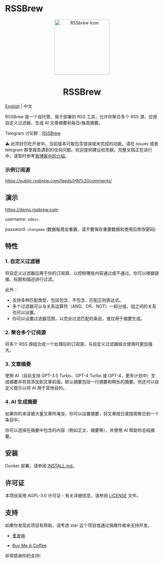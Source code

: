 # RSSBrew

<div align="center">
  <img src="https://github.com/yinan-c/RSSbrew/assets/95043151/15876fda-28aa-468f-b012-f1bbc4c03a84" alt="RSSbrew Icon" width="180"/>
  <h1>RSSBrew</h1>
</div>

[English](README.md) | 中文

RSSBrew 是一个自托管、易于部署的 RSS 工具，允许你聚合多个 RSS 源，应用自定义过滤器，生成 AI 文章摘要和每日/每周摘要。

Telegram 讨论群：[RSSBrew](https://t.me/rssbrew)

⚠️ 此项目仍在开发中。当前版本可能包含错误或未完成的功能。请在 issues 或者 telegram 群里报告遇到的任何问题。欢迎提供建议和贡献。完整文档正在进行中，请暂时参考[我博客中的介绍](https://yinan.me/rssbrew-config)。

### 示例订阅源

https://public.rssbrew.com/feeds/HN%20comments/

## 演示

https://demo.rssbrew.com

username: `admin`

password: `changeme` (数据每周会重置，请不要保存重要数据和使用后修改密码)

## 特性

### 1. 自定义过滤器

将自定义过滤器应用于你的订阅源，以控制哪些内容通过或不通过。你可以根据链接、标题和描述进行过滤。

此外：

- 支持多种匹配类型，包括包含、不包含、匹配正则表达式。
- 多个过滤器可以与关系运算符（AND、OR、NOT）一起分组，组之间的关系也可以设置。
- 你可以设置过滤器范围，以完全过滤匹配的条目，或仅用于摘要生成。

### 2. 聚合多个订阅源

将多个 RSS 源组合成一个处理后的订阅源，与自定义过滤器结合使用时更加强大。

### 3. 文章摘要

使用 AI（目前支持 GPT-3.5 Turbo、GPT-4 Turbo 或 GPT-4，更多计划中）生成摘要并将其添加到文章前面。默认摘要包括一行摘要和稍长的摘要。你还可以自定义提示以将 AI 用于其他目的。

### 4. AI 生成摘要

如果你的未读被大量文章所淹没，你可以设置摘要，将文章按日或按周聚合到一个条目中。

你可以选择在摘要中包含的内容（例如正文、摘要等），并使用 AI 帮助你总结摘要。

## 安装

Docker 部署，请参阅 [INSTALL.md](INSTALL.md)。

## 许可证

本项目采用 AGPL-3.0 许可证 - 有关详细信息，请参阅 [LICENSE](LICENSE) 文件。

## 支持

如果你发现此项目有帮助，请考虑 star 这个项目或通过捐赠作者来支持开发。

- [爱发电](https://afdian.com/a/yinanc)

- [Buy Me A Coffee](https://www.buymeacoffee.com/yinan)

非常感谢你的支持!